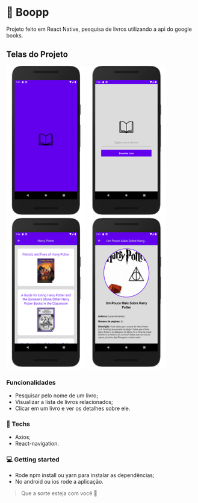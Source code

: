 # :closed_book: Boopp

Projeto feito em React Native, pesquisa de livros utilizando a api do google books.

## Telas do Projeto

<img src="https://github.com/Daniels887/Boopp/blob/master/telas/Splash.png" alt="Splash" width="210" height="400" /> <img src="https://github.com/Daniels887/Boopp/blob/master/telas/Home.png" alt="Home" width="210" height="400"/> <img src="https://github.com/Daniels887/Boopp/blob/master/telas/Books.png" alt="Books" width="210" height="400"/> <img src="https://github.com/Daniels887/Boopp/blob/master/telas/Description.png" alt="Books" width="210" height="400"/>

### Funcionalidades
- Pesquisar pelo nome de um livro;
- Visualizar a lista de livros relacionados;
- Clicar em um livro e ver os detalhes sobre ele.

### :wrench: Techs
* Axios;
* React-navigation.

### :computer: Getting started

* Rode npm install ou yarn para instalar as dependências;
* No android ou ios rode a aplicação.

> Que a sorte esteja com você :muscle:
